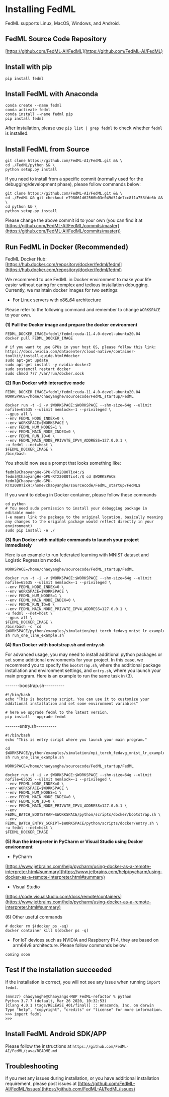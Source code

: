 # Installing FedML

FedML supports Linux, MacOS, Windows, and Android.

## FedML Source Code Repository
[https://github.com/FedML-AI/FedML](https://github.com/FedML-AI/FedML)


## Install with pip

```
pip install fedml
```

## Install FedML with Anaconda

```
conda create --name fedml
conda activate fedml
conda install --name fedml pip
pip install fedml
```
After installation, please use `pip list | grep fedml` to check whether `fedml` is installed.


## Install FedML from Source
```
git clone https://github.com/FedML-AI/FedML.git && \
cd ./FedML/python && \
python setup.py install
```
If you need to install from a specific commit (normally used for the debugging/development phase), please follow commands below:
```
git clone https://github.com/FedML-AI/FedML.git && \
cd ./FedML && git checkout e798061d62560b03e049d514e7cc8f1a753fde6b && \
cd python && \
python setup.py install
```
Please change the above commit id to your own (you can find it at [https://github.com/FedML-AI/FedML/commits/master](https://github.com/FedML-AI/FedML/commits/master))


## Run FedML in Docker (Recommended)
FedML Docker Hub: [https://hub.docker.com/repository/docker/fedml/fedml](https://hub.docker.com/repository/docker/fedml/fedml)

We recommend to use FedML in Docker environment to make your life easier without caring for complex and tedious installation debugging. Currently, we maintain docker images for two settings:

- For Linux servers with x86_64 architecture

Please refer to the following command and remember to change `WORKSPACE` to your own.

**(1) Pull the Docker image and prepare the docker environment**
```
FEDML_DOCKER_IMAGE=fedml/fedml:cuda-11.4.0-devel-ubuntu20.04
docker pull FEDML_DOCKER_IMAGE

# if you want to use GPUs in your host OS, please follow this link: https://docs.nvidia.com/datacenter/cloud-native/container-toolkit/install-guide.html#docker
sudo apt-get update
sudo apt-get install -y nvidia-docker2
sudo systemctl restart docker
sudo chmod 777 /var/run/docker.sock
```

**(2) Run Docker with interactive mode**

```
FEDML_DOCKER_IMAGE=fedml/fedml:cuda-11.4.0-devel-ubuntu20.04
WORKSPACE=/home/chaoyanghe/sourcecode/FedML_startup/FedML

docker run -t -i -v $WORKSPACE:$WORKSPACE --shm-size=64g --ulimit nofile=65535 --ulimit memlock=-1 --privileged \
--gpus all \
--env FEDML_NODE_INDEX=0 \
--env WORKSPACE=$WORKSPACE \
--env FEDML_NUM_NODES=1 \
--env FEDML_MAIN_NODE_INDEX=0 \
--env FEDML_RUN_ID=0 \
--env FEDML_MAIN_NODE_PRIVATE_IPV4_ADDRESS=127.0.0.1 \
-u fedml --net=host \
$FEDML_DOCKER_IMAGE \
/bin/bash
```

You should now see a prompt that looks something like:
```
fedml@ChaoyangHe-GPU-RTX2080Tix4:/$ 
fedml@ChaoyangHe-GPU-RTX2080Tix4:/$ cd $WORKSPACE
fedml@ChaoyangHe-GPU-RTX2080Tix4:/home/chaoyanghe/sourcecode/FedML_startup/FedML$
```
If you want to debug in Docker container, please follow these commands
```
cd python
# You need sudo permission to install your debugging package in editable mode 
(-e means link the package to the original location, basically meaning any changes to the original package would reflect directly in your environment)
sudo pip install -e ./
```

**(3) Run Docker with multiple commands to launch your project immediately**

Here is an example to run federated learning with MNIST dataset and Logistic Regression model.
```
WORKSPACE=/home/chaoyanghe/sourcecode/FedML_startup/FedML

docker run -t -i -v $WORKSPACE:$WORKSPACE --shm-size=64g --ulimit nofile=65535 --ulimit memlock=-1 --privileged \
--env FEDML_NODE_INDEX=0 \
--env WORKSPACE=$WORKSPACE \
--env FEDML_NUM_NODES=1 \
--env FEDML_MAIN_NODE_INDEX=0 \
--env FEDML_RUN_ID=0 \
--env FEDML_MAIN_NODE_PRIVATE_IPV4_ADDRESS=127.0.0.1 \
-u fedml --net=host \
--gpus all \
$FEDML_DOCKER_IMAGE \
/bin/bash -c `cd $WORKSPACE/python/examples/simulation/mpi_torch_fedavg_mnist_lr_example; sh run_one_line_example.sh`
```

**(4) Run Docker with bootstrap.sh and entry.sh**

For advanced usage, you may need to install additional python packages or set some additional environments for your project.
In this case, we recommend you to specify the `bootstrap.sh`, where the additional package installation and environment settings, and
`entry.sh`, where you launch your main program. Here is an example to run the same task in (3).

-------boostrap.sh----------
```
#!/bin/bash
echo "This is bootstrap script. You can use it to customize your additional installation and set some environment variables"

# here we upgrade fedml to the latest version.
pip install --upgrade fedml
```
-------entry.sh----------
```
#!/bin/bash
echo "This is entry script where you launch your main program."

cd $WORKSPACE/python/examples/simulation/mpi_torch_fedavg_mnist_lr_example
sh run_one_line_example.sh

```

```
WORKSPACE=/home/chaoyanghe/sourcecode/FedML_startup/FedML

docker run -t -i -v $WORKSPACE:$WORKSPACE --shm-size=64g --ulimit nofile=65535 --ulimit memlock=-1 --privileged \
--env FEDML_NODE_INDEX=0 \
--env WORKSPACE=$WORKSPACE \
--env FEDML_NUM_NODES=1 \
--env FEDML_MAIN_NODE_INDEX=0 \
--env FEDML_RUN_ID=0 \
--env FEDML_MAIN_NODE_PRIVATE_IPV4_ADDRESS=127.0.0.1 \
--env FEDML_BATCH_BOOTSTRAP=$WORKSPACE/python/scripts/docker/bootstrap.sh \
--env FEDML_BATCH_ENTRY_SCRIPT=$WORKSPACE/python/scripts/docker/entry.sh \
-u fedml --net=host \
$FEDML_DOCKER_IMAGE
```

**(5) Run the interpreter in PyCharm or Visual Studio using Docker environment**

- PyCharm

[https://www.jetbrains.com/help/pycharm/using-docker-as-a-remote-interpreter.html#summary](https://www.jetbrains.com/help/pycharm/using-docker-as-a-remote-interpreter.html#summary)

- Visual Studio

[https://code.visualstudio.com/docs/remote/containers](https://www.jetbrains.com/help/pycharm/using-docker-as-a-remote-interpreter.html#summary)

(6) Other useful commands
```
# docker rm $(docker ps -aq)
docker container kill $(docker ps -q)
```

- For IoT devices such as NVIDIA and Raspberry Pi 4, they are based on arm64v8 architecture. Please follow commands below.

```
coming soon
```

## Test if the installation succeeded
If the installation is correct, you will not see any issue when running `import fedml`.
```shell
(mnn37) chaoyanghe@Chaoyangs-MBP FedML-refactor % python
Python 3.7.7 (default, Mar 26 2020, 10:32:53) 
[Clang 4.0.1 (tags/RELEASE_401/final)] :: Anaconda, Inc. on darwin
Type "help", "copyright", "credits" or "license" for more information.
>>> import fedml
>>> 

```

## Install FedML Android SDK/APP
Please follow the instructions at `https://github.com/FedML-AI/FedML/java/README.md`

## Troubleshooting
If you met any issues during installation, or you have additional installation requirement, please post issues at [https://github.com/FedML-AI/FedML/issues](https://github.com/FedML-AI/FedML/issues)